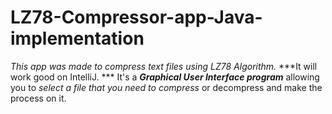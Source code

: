 # LZ78-Compressor-app-Java-implementation

*This app was made to compress text files using LZ78 Algorithm.*
***It will work good on IntelliJ. ***
It's a ***Graphical User Interface program*** allowing you to *select a file that you need to compress* or decompress and make the process on it.

